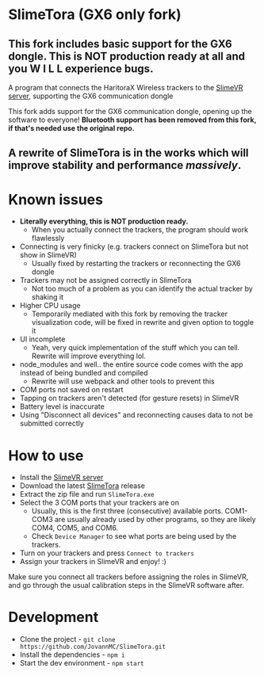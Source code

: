 # SlimeTora (GX6 only fork)
## **This fork includes basic support for the GX6 dongle. This is NOT production ready at all and you W I L L experience bugs.**

A program that connects the HaritoraX Wireless trackers to the [SlimeVR server](https://docs.slimevr.dev/server/index.html), supporting the GX6 communication dongle

This fork adds support for the GX6 communication dongle, opening up the software to everyone! **Bluetooth support has been removed from this fork, if that's needed use the original repo.**

## A rewrite of SlimeTora is in the works which will improve stability and performance *massively*.

# Known issues
- **Literally everything, this is NOT production ready.**
  - When you actually connect the trackers, the program should work flawlessly
- Connecting is very finicky (e.g. trackers connect on SlimeTora but not show in SlimeVR)
  - Usually fixed by restarting the trackers or reconnecting the GX6 dongle
- Trackers may not be assigned correctly in SlimeTora
  - Not too much of a problem as you can identify the actual tracker by shaking it
- Higher CPU usage
  - Temporarily mediated with this fork by removing the tracker visualization code, will be fixed in rewrite and given option to toggle it
- UI incomplete
  - Yeah, very quick implementation of the stuff which you can tell. Rewrite will improve everything lol.
- node_modules and well.. the entire source code comes with the app instead of being bundled and compiled
  - Rewrite will use webpack and other tools to prevent this
- COM ports not saved on restart
- Tapping on trackers aren't detected (for gesture resets) in SlimeVR
- Battery level is inaccurate
- Using "Disconnect all devices" and reconnecting causes data to not be submitted correctly

# How to use
- Install the [SlimeVR server](https://docs.slimevr.dev/server/index.html)
- Download the latest [SlimeTora](https://github.com/OCSYT/SlimeTora/releases/latest) release
- Extract the zip file and run `SlimeTora.exe`
- Select the 3 COM ports that your trackers are on
  - Usually, this is the first three (consecutive) available ports. COM1-COM3 are usually already used by other programs, so they are likely COM4, COM5, and COM6.
  - Check `Device Manager` to see what ports are being used by the trackers.
- Turn on your trackers and press `Connect to trackers`
- Assign your trackers in SlimeVR and enjoy! :)

Make sure you connect all trackers before assigning the roles in SlimeVR, and go through the usual calibration steps in the SlimeVR software after.

# Development
- Clone the project - `git clone https://github.com/JovannMC/SlimeTora.git`
- Install the dependencies - `npm i`
- Start the dev environment - `npm start`
